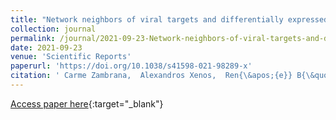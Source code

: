 ```yaml
---
title: "Network neighbors of viral targets and differentially expressed genes in COVID-19 are drug target candidates"
collection: journal
permalink: /journal/2021-09-23-Network-neighbors-of-viral-targets-and-differentially-expressed-genes-in-COVID-19-are-drug-target-candidates
date: 2021-09-23
venue: 'Scientific Reports'
paperurl: 'https://doi.org/10.1038/s41598-021-98289-x'
citation: ' Carme Zambrana,  Alexandros Xenos,  Ren{\&apos;{e}} B{\&quot;{o}}ttcher,  No{\&quot;{e}}l Malod-Dognin,  Nata{\v{s}}a Pr{\v{z}}ulj, &quot;Network neighbors of viral targets and differentially expressed genes in COVID-19 are drug target candidates.&quot; Scientific Reports, 2021.'
---
```

[Access paper here](https://doi.org/10.1038/s41598-021-98289-x){:target="_blank"}
